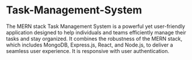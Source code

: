 # Task-Management-System
The MERN stack Task Management System is a powerful yet user-friendly application designed to help individuals and teams efficiently manage their tasks and stay organized. It combines the robustness of the MERN stack, which includes MongoDB, Express.js, React, and Node.js, to deliver a seamless user experience. It is responsive with user authentication.

